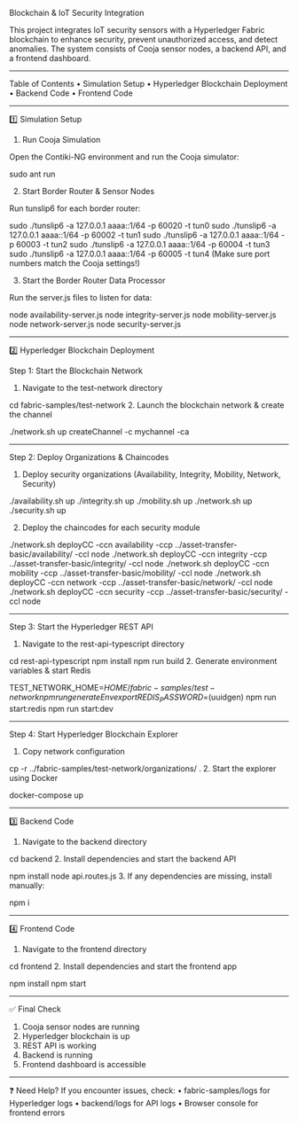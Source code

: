 Blockchain & IoT Security Integration

This project integrates IoT security sensors with a Hyperledger Fabric blockchain to enhance security, 
prevent unauthorized access, and detect anomalies. The system consists of Cooja sensor nodes, 
a backend API, and a frontend dashboard.
________________________________________
Table of Contents
•	Simulation Setup
•	Hyperledger Blockchain Deployment
•	Backend Code
•	Frontend Code
________________________________________

1️⃣ Simulation Setup
1.	Run Cooja Simulation

Open the Contiki-NG environment and run the Cooja simulator:

sudo ant run

2.	Start Border Router & Sensor Nodes

Run tunslip6 for each border router:

sudo ./tunslip6 -a 127.0.0.1 aaaa::1/64 -p 60020 -t tun0
sudo ./tunslip6 -a 127.0.0.1 aaaa::1/64 -p 60002 -t tun1
sudo ./tunslip6 -a 127.0.0.1 aaaa::1/64 -p 60003 -t tun2
sudo ./tunslip6 -a 127.0.0.1 aaaa::1/64 -p 60004 -t tun3
sudo ./tunslip6 -a 127.0.0.1 aaaa::1/64 -p 60005 -t tun4
(Make sure port numbers match the Cooja settings!)

3.	Start the Border Router Data Processor

Run the server.js files to listen for data:

node availability-server.js
node integrity-server.js
node mobility-server.js
node network-server.js
node security-server.js
________________________________________
2️⃣ Hyperledger Blockchain Deployment

Step 1: Start the Blockchain Network
1.	Navigate to the test-network directory

cd fabric-samples/test-network
2.	Launch the blockchain network & create the channel

./network.sh up createChannel -c mychannel -ca
________________________________________
Step 2: Deploy Organizations & Chaincodes

1.	Deploy security organizations (Availability, Integrity, Mobility, Network, Security)

./availability.sh up
./integrity.sh up
./mobility.sh up
./network.sh up
./security.sh up

2.	Deploy the chaincodes for each security module

./network.sh deployCC -ccn availability -ccp ../asset-transfer-basic/availability/ -ccl node
./network.sh deployCC -ccn integrity -ccp ../asset-transfer-basic/integrity/ -ccl node
./network.sh deployCC -ccn mobility -ccp ../asset-transfer-basic/mobility/ -ccl node
./network.sh deployCC -ccn network -ccp ../asset-transfer-basic/network/ -ccl node
./network.sh deployCC -ccn security -ccp ../asset-transfer-basic/security/ -ccl node
________________________________________
Step 3: Start the Hyperledger REST API
1.	Navigate to the rest-api-typescript directory

cd rest-api-typescript
npm install
npm run build
2.	Generate environment variables & start Redis

TEST_NETWORK_HOME=$HOME/fabric-samples/test-network npm run generateEnv
export REDIS_PASSWORD=$(uuidgen)
npm run start:redis
npm run start:dev
________________________________________
Step 4: Start Hyperledger Blockchain Explorer

1.	Copy network configuration

cp -r ../fabric-samples/test-network/organizations/ .
2.	Start the explorer using Docker

docker-compose up
________________________________________
3️⃣ Backend Code
1.	Navigate to the backend directory

cd backend
2.	Install dependencies and start the backend API

npm install
node api.routes.js
3.	If any dependencies are missing, install manually:

npm i <package-name>
________________________________________
4️⃣ Frontend Code
1.	Navigate to the frontend directory

cd frontend
2.	Install dependencies and start the frontend app

npm install
npm start
________________________________________
✅ Final Check
1.	Cooja sensor nodes are running 
2.	Hyperledger blockchain is up 
3.	REST API is working 
4.	Backend is running 
5.	Frontend dashboard is accessible 
________________________________________
❓ Need Help?
If you encounter issues, check:
•	fabric-samples/logs for Hyperledger logs
•	backend/logs for API logs
•	Browser console for frontend errors
